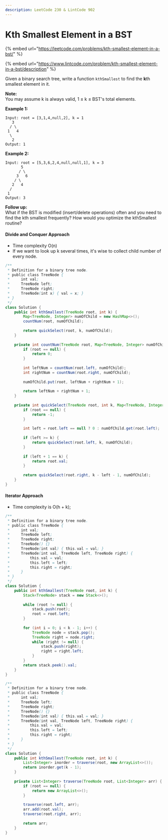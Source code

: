 ```yaml
---
description: LeetCode 230 & LintCode 902
---
```


# Kth Smallest Element in a BST

{% embed url="https://leetcode.com/problems/kth-smallest-element-in-a-bst/" %}

{% embed url="https://www.lintcode.com/problem/kth-smallest-element-in-a-bst/description" %}

Given a binary search tree, write a function `kthSmallest` to find the **k**th smallest element in it.

**Note:**\
You may assume k is always valid, 1 ≤ k ≤ BST's total elements.

**Example 1:**

```
Input: root = [3,1,4,null,2], k = 1
   3
  / \
 1   4
  \
   2
Output: 1
```

**Example 2:**

```
Input: root = [5,3,6,2,4,null,null,1], k = 3
       5
      / \
     3   6
    / \
   2   4
  /
 1
Output: 3
```

**Follow up:**\
What if the BST is modified (insert/delete operations) often and you need to find the kth smallest frequently? How would you optimize the kthSmallest routine?

#### Divide and Conquer Approach

* Time complexity O(n)
* If we want to look up k several times, it's wise to collect child number of every node.

```java
/**
 * Definition for a binary tree node.
 * public class TreeNode {
 *     int val;
 *     TreeNode left;
 *     TreeNode right;
 *     TreeNode(int x) { val = x; }
 * }
 */
class Solution {
    public int kthSmallest(TreeNode root, int k) {
        Map<TreeNode, Integer> numOfChild = new HashMap<>();
        countNum(root, numOfChild);
        
        return quickSelect(root, k, numOfChild);
    }
    
    private int countNum(TreeNode root, Map<TreeNode, Integer> numOfChild) {
        if (root == null) {
            return 0;
        }
        
        int leftNum = countNum(root.left, numOfChild);
        int rightNum = countNum(root.right, numOfChild);
        
        numOfChild.put(root, leftNum + rightNum + 1);
        
        return leftNum + rightNum + 1;
    }
    
    private int quickSelect(TreeNode root, int k, Map<TreeNode, Integer> numOfChild) {
        if (root == null) {
            return -1;
        }
        
        int left = root.left == null ? 0 : numOfChild.get(root.left);
        
        if (left >= k) {
            return quickSelect(root.left, k, numOfChild);
        }
        
        if (left + 1 == k) {
            return root.val;
        }
        
        return quickSelect(root.right, k - left - 1, numOfChild);
    }
}
```

#### Iterator Approach

* Time complexity is O(h + k);

```java
/**
 * Definition for a binary tree node.
 * public class TreeNode {
 *     int val;
 *     TreeNode left;
 *     TreeNode right;
 *     TreeNode() {}
 *     TreeNode(int val) { this.val = val; }
 *     TreeNode(int val, TreeNode left, TreeNode right) {
 *         this.val = val;
 *         this.left = left;
 *         this.right = right;
 *     }
 * }
 */
class Solution {
    public int kthSmallest(TreeNode root, int k) {
        Stack<TreeNode> stack = new Stack<>();
        
        while (root != null) {
            stack.push(root);
            root = root.left;
        }
        
        for (int i = 0; i < k - 1; i++) {
            TreeNode node = stack.pop();
            TreeNode right = node.right;
            while (right != null) {
                stack.push(right);
                right = right.left;
            }
        }
        return stack.peek().val;
    }
}
```

```java
/**
 * Definition for a binary tree node.
 * public class TreeNode {
 *     int val;
 *     TreeNode left;
 *     TreeNode right;
 *     TreeNode() {}
 *     TreeNode(int val) { this.val = val; }
 *     TreeNode(int val, TreeNode left, TreeNode right) {
 *         this.val = val;
 *         this.left = left;
 *         this.right = right;
 *     }
 * }
 */
class Solution {
    public int kthSmallest(TreeNode root, int k) {
        List<Integer> inorder = traverse(root, new ArrayList<>());
        return inorder.get(k - 1);
    }
    
    private List<Integer> traverse(TreeNode root, List<Integer> arr) {
        if (root == null) {
            return new ArrayList<>();
        }
        
        traverse(root.left, arr);
        arr.add(root.val);
        traverse(root.right, arr);
        
        return arr;
    }
}
```
